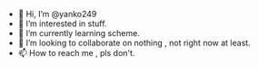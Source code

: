 - 👋 Hi, I’m @yanko249
- 👀 I’m interested in stuff.
- 🌱 I’m currently learning scheme.
- 💞️ I’m looking to collaborate on nothing , not right now at least.
- 📫 How to reach me , pls don't.

<!---
yanko249/yanko249 is a ✨ special ✨ repository because its `README.md` (this file) appears on your GitHub profile.
You can click the Preview link to take a look at your changes.
--->
